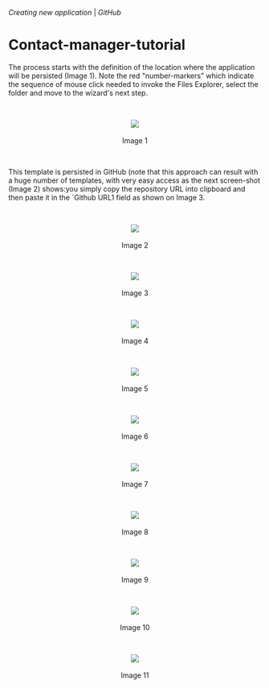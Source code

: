 

_Creating new application_ | _GitHub_
# Contact-manager-tutorial

The process starts with the definition of the location where the application will be persisted (Image 1). Note the red "number-markers" which indicate the sequence of mouse click needed to invoke the Files Explorer, select the folder and move to the wizard's next step.

<br>
<p align=center>
  <img src="https://cloud.githubusercontent.com/assets/2712405/18107997/5409d23c-6ed8-11e6-97dd-cc82c1bb2b1c.png"></img>
 <br><br>
Image 1
</p>

<br>

This template is persisted in GitHub (note that this approach can result with a huge number of templates, with very easy access as the next screen-shot (Image 2) shows:you simply copy the repository URL into clipboard and then paste it in the `Github URL1 field as shown on Image 3.

<br>
<p align=center>
  <img src="https://cloud.githubusercontent.com/assets/2712405/18107800/71e539be-6ed7-11e6-8bb5-1b095d259682.png"></img>
 <br><br>
Image 2
</p>

<br>
<p align=center>
  <img src="https://cloud.githubusercontent.com/assets/2712405/18108061/997b6722-6ed8-11e6-8c1f-7d5884505682.png"></img>
 <br><br>
Image 3
</p>

<br>
<p align=center>
  <img src="https://cloud.githubusercontent.com/assets/2712405/18108133/f2735790-6ed8-11e6-9661-288bd065cdd8.png"></img>
 <br><br>
Image 4
</p>

<br>
<p align=center>
  <img src="https://cloud.githubusercontent.com/assets/2712405/18108259/8465d218-6ed9-11e6-80fa-35b7c680a3eb.png"></img>
 <br><br>
Image 5
</p>

<br>
<p align=center>
  <img src="https://cloud.githubusercontent.com/assets/2712405/18108367/e7ba5474-6ed9-11e6-9aec-45b59b8f8723.png"></img>
 <br><br>
Image 6
</p>

<br>
<p align=center>
  <img src="https://cloud.githubusercontent.com/assets/2712405/18108395/0443b7ac-6eda-11e6-812f-8ca14078b095.png"></img>
 <br><br>
Image 7
</p>

<br>
<p align=center>
  <img src="https://cloud.githubusercontent.com/assets/2712405/18108425/24d76ef0-6eda-11e6-9ba1-dbacfa54db7a.png"></img>
 <br><br>
Image 8
</p>

<br>
<p align=center>
  <img src="https://cloud.githubusercontent.com/assets/2712405/18108449/40b6d8f4-6eda-11e6-97a8-1b4165947417.png"></img>
 <br><br>
Image 9
</p>

<br>
<p align=center>
  <img src="https://cloud.githubusercontent.com/assets/2712405/18108495/7d8bfb06-6eda-11e6-9803-675136bac7cb.png"></img>
 <br><br>
Image 10
</p>

<br>
<p align=center>
  <img src="https://cloud.githubusercontent.com/assets/2712405/18108673/4e1177ec-6edb-11e6-981c-2bbf570a51c5.png"></img>
 <br><br>
Image 11
</p>




























